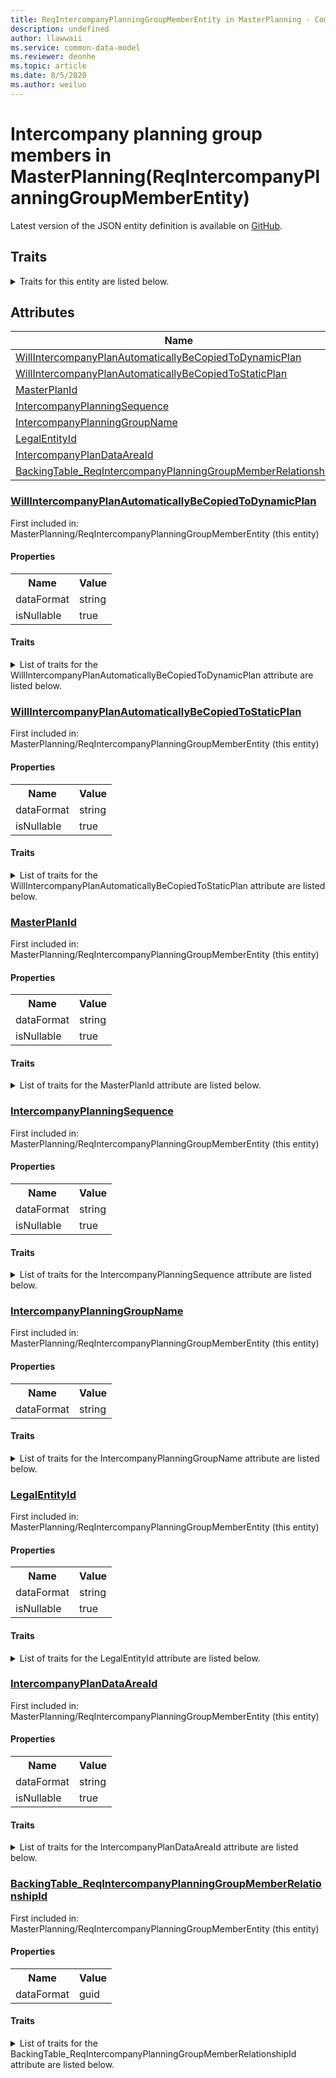 ```yaml
---
title: ReqIntercompanyPlanningGroupMemberEntity in MasterPlanning - Common Data Model | Microsoft Docs
description: undefined
author: llawwaii
ms.service: common-data-model
ms.reviewer: deonhe
ms.topic: article
ms.date: 8/5/2020
ms.author: weiluo
---
```


# Intercompany planning group members in MasterPlanning(ReqIntercompanyPlanningGroupMemberEntity)

  
 Latest version of the JSON entity definition is available on <a href="https://github.com/Microsoft/CDM/tree/master/schemaDocuments/core/operationsCommon/Entities/SupplyChain/MasterPlanning/ReqIntercompanyPlanningGroupMemberEntity.cdm.json" target="_blank">GitHub</a>.  

## Traits

<details>
<summary>Traits for this entity are listed below.  
</summary>

**is.CDM.entityVersion**  
  <table><tr><th>Parameter</th><th>Value</th><th>Data type</th><th>Explanation</th></tr><tr><td>versionNumber</td><td>"1.1"</td><td>string</td><td>semantic version number of the entity</td></tr></table>

**is.application.releaseVersion**  
  <table><tr><th>Parameter</th><th>Value</th><th>Data type</th><th>Explanation</th></tr><tr><td>releaseVersion</td><td>"10.0.13.0"</td><td>string</td><td>semantic version number of the application introducing this entity</td></tr></table>

**is.localized.displayedAs**  
  Holds the list of language specific display text for an object.  <table><tr><th>Parameter</th><th>Value</th><th>Data type</th><th>Explanation</th></tr><tr><td>localizedDisplayText</td><td><table><tr><th>languageTag</th><th>displayText</th></tr><tr><td>en</td><td>Intercompany planning group members</td></tr></table></td><td>entity</td><td>a reference to the constant entity holding the list of localized text</td></tr></table>

</details>

## Attributes

|Name|Description|First Included in Instance|
|---|---|---|
|[WillIntercompanyPlanAutomaticallyBeCopiedToDynamicPlan](#WillIntercompanyPlanAutomaticallyBeCopiedToDynamicPlan)||<a href="ReqIntercompanyPlanningGroupMemberEntity.md" target="_blank">MasterPlanning/ReqIntercompanyPlanningGroupMemberEntity</a>|
|[WillIntercompanyPlanAutomaticallyBeCopiedToStaticPlan](#WillIntercompanyPlanAutomaticallyBeCopiedToStaticPlan)||<a href="ReqIntercompanyPlanningGroupMemberEntity.md" target="_blank">MasterPlanning/ReqIntercompanyPlanningGroupMemberEntity</a>|
|[MasterPlanId](#MasterPlanId)||<a href="ReqIntercompanyPlanningGroupMemberEntity.md" target="_blank">MasterPlanning/ReqIntercompanyPlanningGroupMemberEntity</a>|
|[IntercompanyPlanningSequence](#IntercompanyPlanningSequence)||<a href="ReqIntercompanyPlanningGroupMemberEntity.md" target="_blank">MasterPlanning/ReqIntercompanyPlanningGroupMemberEntity</a>|
|[IntercompanyPlanningGroupName](#IntercompanyPlanningGroupName)||<a href="ReqIntercompanyPlanningGroupMemberEntity.md" target="_blank">MasterPlanning/ReqIntercompanyPlanningGroupMemberEntity</a>|
|[LegalEntityId](#LegalEntityId)||<a href="ReqIntercompanyPlanningGroupMemberEntity.md" target="_blank">MasterPlanning/ReqIntercompanyPlanningGroupMemberEntity</a>|
|[IntercompanyPlanDataAreaId](#IntercompanyPlanDataAreaId)||<a href="ReqIntercompanyPlanningGroupMemberEntity.md" target="_blank">MasterPlanning/ReqIntercompanyPlanningGroupMemberEntity</a>|
|[BackingTable_ReqIntercompanyPlanningGroupMemberRelationshipId](#BackingTable_ReqIntercompanyPlanningGroupMemberRelationshipId)||<a href="ReqIntercompanyPlanningGroupMemberEntity.md" target="_blank">MasterPlanning/ReqIntercompanyPlanningGroupMemberEntity</a>|

### <a href=#WillIntercompanyPlanAutomaticallyBeCopiedToDynamicPlan name="WillIntercompanyPlanAutomaticallyBeCopiedToDynamicPlan">WillIntercompanyPlanAutomaticallyBeCopiedToDynamicPlan</a>

First included in: MasterPlanning/ReqIntercompanyPlanningGroupMemberEntity (this entity)  

#### Properties

<table><tr><th>Name</th><th>Value</th></tr><tr><td>dataFormat</td><td>string</td></tr><tr><td>isNullable</td><td>true</td></tr></table>

#### Traits

<details>
<summary>List of traits for the WillIntercompanyPlanAutomaticallyBeCopiedToDynamicPlan attribute are listed below.</summary>

**is.dataFormat.character**  
**is.dataFormat.big**  
**is.dataFormat.array**  
**is.nullable**  
The attribute value may be set to NULL.  

**is.dataFormat.character**  
**is.dataFormat.array**  
</details>

### <a href=#WillIntercompanyPlanAutomaticallyBeCopiedToStaticPlan name="WillIntercompanyPlanAutomaticallyBeCopiedToStaticPlan">WillIntercompanyPlanAutomaticallyBeCopiedToStaticPlan</a>

First included in: MasterPlanning/ReqIntercompanyPlanningGroupMemberEntity (this entity)  

#### Properties

<table><tr><th>Name</th><th>Value</th></tr><tr><td>dataFormat</td><td>string</td></tr><tr><td>isNullable</td><td>true</td></tr></table>

#### Traits

<details>
<summary>List of traits for the WillIntercompanyPlanAutomaticallyBeCopiedToStaticPlan attribute are listed below.</summary>

**is.dataFormat.character**  
**is.dataFormat.big**  
**is.dataFormat.array**  
**is.nullable**  
The attribute value may be set to NULL.  

**is.dataFormat.character**  
**is.dataFormat.array**  
</details>

### <a href=#MasterPlanId name="MasterPlanId">MasterPlanId</a>

First included in: MasterPlanning/ReqIntercompanyPlanningGroupMemberEntity (this entity)  

#### Properties

<table><tr><th>Name</th><th>Value</th></tr><tr><td>dataFormat</td><td>string</td></tr><tr><td>isNullable</td><td>true</td></tr></table>

#### Traits

<details>
<summary>List of traits for the MasterPlanId attribute are listed below.</summary>

**is.dataFormat.character**  
**is.dataFormat.big**  
**is.dataFormat.array**  
**is.nullable**  
The attribute value may be set to NULL.  

**is.dataFormat.character**  
**is.dataFormat.array**  
</details>

### <a href=#IntercompanyPlanningSequence name="IntercompanyPlanningSequence">IntercompanyPlanningSequence</a>

First included in: MasterPlanning/ReqIntercompanyPlanningGroupMemberEntity (this entity)  

#### Properties

<table><tr><th>Name</th><th>Value</th></tr><tr><td>dataFormat</td><td>string</td></tr><tr><td>isNullable</td><td>true</td></tr></table>

#### Traits

<details>
<summary>List of traits for the IntercompanyPlanningSequence attribute are listed below.</summary>

**is.dataFormat.character**  
**is.dataFormat.big**  
**is.dataFormat.array**  
**is.nullable**  
The attribute value may be set to NULL.  

**is.dataFormat.character**  
**is.dataFormat.array**  
</details>

### <a href=#IntercompanyPlanningGroupName name="IntercompanyPlanningGroupName">IntercompanyPlanningGroupName</a>

First included in: MasterPlanning/ReqIntercompanyPlanningGroupMemberEntity (this entity)  

#### Properties

<table><tr><th>Name</th><th>Value</th></tr><tr><td>dataFormat</td><td>string</td></tr></table>

#### Traits

<details>
<summary>List of traits for the IntercompanyPlanningGroupName attribute are listed below.</summary>

**is.dataFormat.character**  
**is.dataFormat.big**  
**is.dataFormat.array**  
**is.dataFormat.character**  
**is.dataFormat.array**  
</details>

### <a href=#LegalEntityId name="LegalEntityId">LegalEntityId</a>

First included in: MasterPlanning/ReqIntercompanyPlanningGroupMemberEntity (this entity)  

#### Properties

<table><tr><th>Name</th><th>Value</th></tr><tr><td>dataFormat</td><td>string</td></tr><tr><td>isNullable</td><td>true</td></tr></table>

#### Traits

<details>
<summary>List of traits for the LegalEntityId attribute are listed below.</summary>

**is.dataFormat.character**  
**is.dataFormat.big**  
**is.dataFormat.array**  
**is.nullable**  
The attribute value may be set to NULL.  

**is.dataFormat.character**  
**is.dataFormat.array**  
</details>

### <a href=#IntercompanyPlanDataAreaId name="IntercompanyPlanDataAreaId">IntercompanyPlanDataAreaId</a>

First included in: MasterPlanning/ReqIntercompanyPlanningGroupMemberEntity (this entity)  

#### Properties

<table><tr><th>Name</th><th>Value</th></tr><tr><td>dataFormat</td><td>string</td></tr><tr><td>isNullable</td><td>true</td></tr></table>

#### Traits

<details>
<summary>List of traits for the IntercompanyPlanDataAreaId attribute are listed below.</summary>

**is.dataFormat.character**  
**is.dataFormat.big**  
**is.dataFormat.array**  
**is.nullable**  
The attribute value may be set to NULL.  

**is.dataFormat.character**  
**is.dataFormat.array**  
</details>

### <a href=#BackingTable_ReqIntercompanyPlanningGroupMemberRelationshipId name="BackingTable_ReqIntercompanyPlanningGroupMemberRelationshipId">BackingTable_ReqIntercompanyPlanningGroupMemberRelationshipId</a>

First included in: MasterPlanning/ReqIntercompanyPlanningGroupMemberEntity (this entity)  

#### Properties

<table><tr><th>Name</th><th>Value</th></tr><tr><td>dataFormat</td><td>guid</td></tr></table>

#### Traits

<details>
<summary>List of traits for the BackingTable_ReqIntercompanyPlanningGroupMemberRelationshipId attribute are listed below.</summary>

**is.dataFormat.character**  
**is.dataFormat.big**  
**is.dataFormat.array**  
**is.dataFormat.guid**  
**means.identity.entityId**  
**is.linkedEntity.identifier**  
Marks the attribute(s) that hold foreign key references to a linked (used as an attribute) entity. This attribute is added to the resolved entity to enumerate the referenced entities.  <table><tr><th>Parameter</th><th>Value</th><th>Data type</th><th>Explanation</th></tr><tr><td>entityReferences</td><td><table><tr><th>entityReference</th><th>attributeReference</th></tr><tr><td><a href="../../../Tables/SupplyChain/MasterPlanning/Main/ReqIntercompanyPlanningGroupMember.md" target="_blank">/core/operationsCommon/Tables/SupplyChain/MasterPlanning/Main/ReqIntercompanyPlanningGroupMember.cdm.json/ReqIntercompanyPlanningGroupMember</a></td><td><a href="../../../Tables/SupplyChain/MasterPlanning/Main/ReqIntercompanyPlanningGroupMember.md#RecId" target="_blank">RecId</a></td></tr></table></td><td>entity</td><td>a reference to the constant entity holding the list of entity references</td></tr></table>

**is.dataFormat.guid**  
**is.dataFormat.character**  
**is.dataFormat.array**  
</details>
